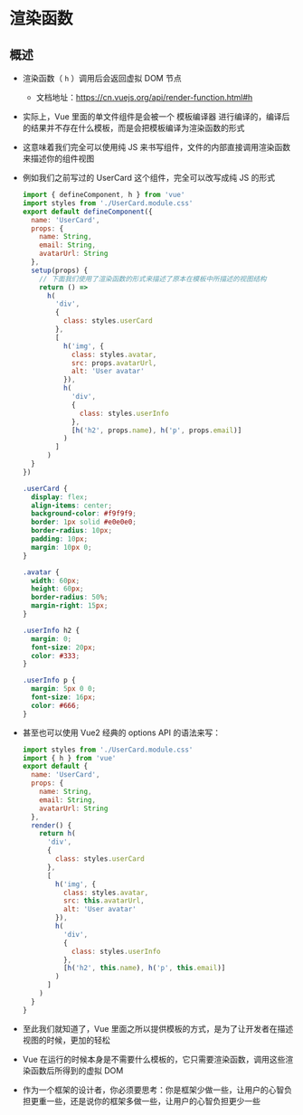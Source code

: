 # 渲染函数

## 概述

+ 渲染函数（ `h` ）调用后会返回虚拟 DOM 节点

  + 文档地址：https://cn.vuejs.org/api/render-function.html#h

+ 实际上，Vue 里面的单文件组件是会被一个 模板编译器 进行编译的，编译后的结果并不存在什么模板，而是会把模板编译为渲染函数的形式

+ 这意味着我们完全可以使用纯 JS 来书写组件，文件的内部直接调用渲染函数来描述你的组件视图

+ 例如我们之前写过的 UserCard 这个组件，完全可以改写成纯 JS 的形式

  ```js
  import { defineComponent, h } from 'vue'
  import styles from './UserCard.module.css'
  export default defineComponent({
    name: 'UserCard',
    props: {
      name: String,
      email: String,
      avatarUrl: String
    },
    setup(props) {
      // 下面我们使用了渲染函数的形式来描述了原本在模板中所描述的视图结构
      return () =>
        h(
          'div',
          {
            class: styles.userCard
          },
          [
            h('img', {
              class: styles.avatar,
              src: props.avatarUrl,
              alt: 'User avatar'
            }),
            h(
              'div',
              {
                class: styles.userInfo
              },
              [h('h2', props.name), h('p', props.email)]
            )
          ]
        )
    }
  })
  ```

  ```css
  .userCard {
    display: flex;
    align-items: center;
    background-color: #f9f9f9;
    border: 1px solid #e0e0e0;
    border-radius: 10px;
    padding: 10px;
    margin: 10px 0;
  }

  .avatar {
    width: 60px;
    height: 60px;
    border-radius: 50%;
    margin-right: 15px;
  }

  .userInfo h2 {
    margin: 0;
    font-size: 20px;
    color: #333;
  }

  .userInfo p {
    margin: 5px 0 0;
    font-size: 16px;
    color: #666;
  }
  ```

+ 甚至也可以使用 Vue2 经典的 options API 的语法来写：

  ```js
  import styles from './UserCard.module.css'
  import { h } from 'vue'
  export default {
    name: 'UserCard',
    props: {
      name: String,
      email: String,
      avatarUrl: String
    },
    render() {
      return h(
        'div',
        {
          class: styles.userCard
        },
        [
          h('img', {
            class: styles.avatar,
            src: this.avatarUrl,
            alt: 'User avatar'
          }),
          h(
            'div',
            {
              class: styles.userInfo
            },
            [h('h2', this.name), h('p', this.email)]
          )
        ]
      )
    }
  }
  ```

+ 至此我们就知道了，Vue 里面之所以提供模板的方式，是为了让开发者在描述视图的时候，更加的轻松
+ Vue 在运行的时候本身是不需要什么模板的，它只需要渲染函数，调用这些渲染函数后所得到的虚拟 DOM

+ 作为一个框架的设计者，你必须要思考：你是框架少做一些，让用户的心智负担更重一些，还是说你的框架多做一些，让用户的心智负担更少一些

